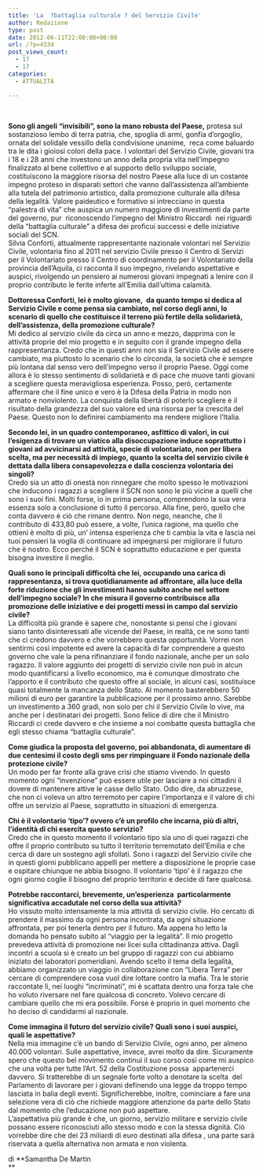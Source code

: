 ```yaml
---
title: 'La  ?battaglia culturale ? del Servizio Civile'
author: Redazione
type: post
date: 2012-06-11T22:00:00+00:00
url: /?p=4334
post_views_count:
  - 17
  - 17
categories:
  - ATTUALITÀ

---
```

&nbsp;

**Sono gli angeli &ldquo;invisibili&rdquo;, sono la mano robusta del Paese,** protesa sul sostanzioso lembo di terra patria, che, spoglia di armi, gonfia d&#8217;orgoglio, ornata del solidale vessillo della condivisione unanime,&nbsp; reca come baluardo tra le dita i gioiosi colori della pace. I volontari del Servizio Civile, giovani tra i 18 e i 28 anni che investono un anno della propria vita nell&#8217;impegno finalizzato al bene collettivo e al supporto dello sviluppo sociale, costituiscono la maggiore risorsa del nostro Paese alla luce di un costante impegno proteso in disparati settori che vanno dall&#8217;assistenza all&#8217;ambiente alla tutela del patrimonio artistico, dalla promozione culturale alla difesa della legalit&agrave;. Valore paideutico e formativo si intrecciano in questa &ldquo;palestra di vita&rdquo; che auspica un numero maggiore di investimenti da parte del governo, pur&nbsp; riconoscendo l&#8217;impegno del Ministro Riccardi&nbsp; nei riguardi della &ldquo;battaglia culturale&rdquo; a difesa dei proficui successi e delle iniziative sociali del SCN.&nbsp;  
Silvia Conforti, attualmente rappresentante nazionale volontari nel Servizio Civile, volontaria fino al 2011 nel servizio Civile presso il Centro di Servizi per il Volontariato&nbsp;presso il Centro di coordinamento per il Volontariato della provincia dell&#8217;Aquila, ci racconta il suo impegno, rivelando aspettative e auspici, rivolgendo un pensiero ai numerosi giovani impegnati a lenire con il proprio contributo le ferite inferte all&#8217;Emilia dall&#8217;ultima calamit&agrave;. 

**Dottoressa Conforti, lei &egrave; molto giovane,&nbsp; da quanto tempo si dedica al Servizio Civile e come pensa sia cambiato, nel corso degli anni, lo scenario di quello che costituisce il terreno pi&ugrave; fertile della solidariet&agrave;, dell&#8217;assistenza, della promozione culturale?**  
Mi dedico al servizio civile da circa un anno e mezzo, dapprima con le attivit&agrave; proprie del mio progetto e in seguito con il grande impegno della rappresentanza. Credo che in questi anni non sia il Servizio Civile ad essere cambiato, ma piuttosto lo scenario che lo circonda, la societ&agrave; che &egrave; sempre pi&ugrave; lontana dal senso vero dell&rsquo;impegno verso il proprio Paese. Oggi come allora &egrave; lo stesso sentimento di solidariet&agrave; e di pace che muove tanti giovani a scegliere questa meravigliosa esperienza. Posso, per&ograve;, certamente affermare che il fine unico e vero &egrave; la Difesa della Patria in modo non armato e nonviolento. La conquista della libert&agrave; di poterlo scegliere &egrave; il risultato della grandezza del suo valore ed una risorsa per la crescita del Paese. Questo non lo definirei cambiamento ma rendere migliore l&rsquo;Italia.

**Secondo lei, in un quadro contemporaneo, asfittico di valori, in cui l&#8217;esigenza di trovare un viatico alla disoccupazione induce soprattutto i giovani ad avvicinarsi ad attivit&agrave;, specie di volontariato, non per libera scelta, ma per necessit&agrave; di impiego, quanto la scelta del servizio civile &egrave; dettata dalla libera consapevolezza e dalla coscienza volontaria dei singoli?**  
Credo sia un atto di onest&agrave; non rinnegare che molto spesso le motivazioni che inducono i ragazzi a scegliere il SCN non sono le pi&ugrave; vicine a quelli che sono i suoi fini. Molti forse, io in prima persona, comprendono la sua vera essenza solo a conclusione di tutto il percorso. Alla fine, per&ograve;, quello che conta davvero &egrave; ci&ograve; che rimane dentro. Non nego, neanche, che il contributo di 433,80 pu&ograve; essere, a volte, l&rsquo;unica ragione, ma quello che ottieni &egrave; molto di pi&ugrave;, un&#8217; intensa esperienza che ti cambia la vita e lascia nei tuoi pensieri la voglia di continuare ad impegnarsi per migliorare il futuro che &egrave; nostro. Ecco perch&eacute; il SCN &egrave; soprattutto educazione e per questa bisogna investire il meglio.

**Quali sono le principali difficolt&agrave; che lei, occupando una carica di rappresentanza, si trova quotidianamente ad affrontare, alla luce della forte riduzione che gli investimenti hanno subito anche nel settore dell&#8217;impegno sociale? In che misura il governo contribuisce alla promozione delle iniziative e dei progetti messi in campo dal servizio civile?**  
La difficolt&agrave; pi&ugrave; grande &egrave; sapere che, nonostante si pensi che i giovani siano tanto disinteressati alle vicende del Paese, in realt&agrave;, ce ne sono tanti che ci credono davvero e che vorrebbero questa opportunit&agrave;. Vorrei non sentirmi cos&igrave; impotente ed avere la capacit&agrave; di far comprendere a questo governo che vale la pena rifinanziare il fondo nazionale, anche per un solo ragazzo. Il valore aggiunto dei progetti di servizio civile non pu&ograve; in alcun modo quantificarsi a livello economico, ma &egrave; comunque dimostrato che l&rsquo;apporto e il contributo che questo offre al sociale, in alcuni casi, sostituisce quasi totalmente la mancanza dello Stato. Al momento basterebbero 50 milioni di euro per garantire la pubblicazione per il prossimo anno. Sarebbe un investimento a 360 gradi, non solo per chi il Servizio Civile lo vive, ma anche per i destinatari dei progetti. Sono felice di dire che il Ministro Riccardi ci crede davvero e che insieme a noi combatte questa battaglia che egli stesso chiama &ldquo;battaglia culturale&rdquo;.

**Come giudica la proposta del governo, poi abbandonata, di aumentare di due centesimi il costo degli sms per rimpinguare il Fondo nazionale della protezione civile?**  
Un modo per far fronte alla grave crisi che stiamo vivendo. In questo momento ogni &ldquo;invenzione&rdquo; pu&ograve; essere utile per lasciare a noi cittadini il dovere di mantenere attive le casse dello Stato. Odio dire, da abruzzese, che non ci voleva un altro terremoto per capire l&rsquo;importanza e il valore di chi offre un servizio al Paese, soprattutto in situazioni di emergenza. 

**Chi &egrave; il volontario &#8216;tipo&#8217;? ovvero c&#8217;&egrave; un profilo che incarna, pi&ugrave; di altri, l&rsquo;identit&agrave; di chi esercita questo servizio?**  
Credo che in questo momento il volontario tipo sia uno di quei ragazzi che offre il proprio contributo su tutto il territorio terremotato dell&rsquo;Emilia e che cerca di dare un sostegno agli sfollati. Sono i ragazzi del Servizio civile che in questi giorni pubblicano appelli per mettere a disposizione le proprie case e ospitare chiunque ne abbia bisogno. Il volontario &#8216;tipo&#8217; &egrave; il ragazzo che ogni giorno coglie il bisogno del proprio territorio e decide di fare qualcosa. 

**Potrebbe raccontarci, brevemente, un&rsquo;esperienza&nbsp; particolarmente significativa accadutale nel corso della sua attivit&agrave;?**  
Ho vissuto molto intensamente la mia attivit&agrave; di servizio civile. Ho cercato di prendere il massimo da ogni persona incontrata, da ogni situazione affrontata, per poi tenerla dentro per il futuro. Ma appena ho letto la domanda ho pensato subito al &ldquo;viaggio per la legalit&agrave;&rdquo;. Il mio progetto prevedeva attivit&agrave; di promozione nei licei sulla cittadinanza attiva. Dagli incontri a scuola si &egrave; creato un bel gruppo di ragazzi con cui abbiamo iniziato dei laboratori pomeridiani. Avendo scelto il tema della legalit&agrave;, abbiamo organizzato un viaggio in collaborazione con &ldquo;Libera Terra&rdquo; per cercare di comprendere cosa vuol dire lottare contro la mafia. Tra le storie raccontate l&igrave;, nei luoghi &ldquo;incriminati&rdquo;, mi &egrave; scattata dentro una forza tale che ho voluto riversare nel fare qualcosa di concreto. Volevo cercare di cambiare quello che mi era possibile. Forse &egrave; proprio in quel momento che ho deciso di candidarmi al nazionale.

**Come immagina il futuro del servizio civile? Quali sono i suoi auspici, quali le aspettative?**  
Nella mia immagine c&rsquo;&egrave; un bando di Servizio Civile, ogni anno, per almeno 40.000 volontari. Sulle aspettative, invece, avrei molto da dire. Sicuramente spero che questo bel movimento continui il suo corso cos&igrave; come mi auspico che una volta per tutte l&rsquo;Art. 52 della Costituzione possa&nbsp; appartenerci davvero. Si tratterebbe di un segnale forte volto a denotare la scelta&nbsp; del Parlamento di lavorare per i giovani definendo una legge da troppo tempo lasciata in balia degli eventi. Significherebbe, inoltre, cominciare a fare una selezione vera di ci&ograve; che richiede maggiore attenzione da parte dello Stato dal momento che l&#8217;educazione non pu&ograve; aspettare.  
L&rsquo;aspettativa pi&ugrave; grande &egrave; che, un giorno, servizio militare e servizio civile possano essere riconosciuti allo stesso modo e con la stessa dignit&agrave;. Ci&ograve; vorrebbe dire che dei 23 miliardi di euro destinati alla difesa , una parte sar&agrave; riservata a quella alternativa non armata e non violenta.

di **Samantha De Martin  
** 

&nbsp;